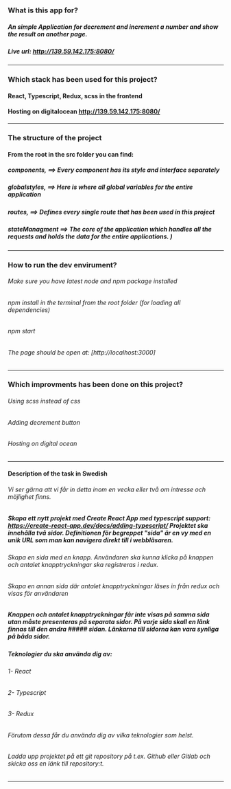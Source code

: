 ###  What is this app for?
##### An simple Application for decrement and increment a number and show the result on another page.
##### Live url: http://139.59.142.175:8080/
----

###  Which stack has been used for this project?

#### React, Typescript, Redux, scss in the frontend
#### Hosting on  digitalocean http://139.59.142.175:8080/
------

### The structure of the project 
#### From the root in the src  folder you can find:
##### components,    ==> Every component has its style and interface separately 
##### globalstyles,  ==> Here is where all global variables for the entire application 
##### routes,        ==> Defines every single  route that has been used in this project
##### stateManagment ==> The core of the application which handles all the requests and holds the data for the entire applications. )

------

### How to run the dev envirument? 
###### Make sure you have latest node and npm package installed
###### npm install in the terminal from the root folder (for loading all dependencies)
###### npm start
###### The page should be open at: [http://localhost:3000]

------
### Which improvments has been done on this project?
###### Using scss instead of css
###### Adding decrement button
###### Hosting on digital ocean
------
#### Description of the task in Swedish 
###### Vi ser gärna att vi får in detta inom en vecka eller två om intresse och möjlighet finns.
##### Skapa ett nytt projekt med Create React App med typescript support: https://create-react-app.dev/docs/adding-typescript/ Projektet ska innehålla två sidor. Definitionen för begreppet "sida" är en vy med en unik URL som man kan navigera direkt till i webbläsaren.

###### Skapa en sida med en knapp. Användaren ska kunna klicka på knappen och antalet knapptryckningar ska registreras i redux.
###### Skapa en annan sida där antalet knapptryckningar läses in från redux och visas för användaren
##### Knappen och antalet knapptryckningar får inte visas på samma sida utan måste presenteras på separata sidor. På varje sida skall en länk finnas till den andra ##### sidan. Länkarna till sidorna kan vara synliga på båda sidor.

##### Teknologier du ska använda dig av:

###### 1- React
###### 2- Typescript
###### 3- Redux
###### Förutom dessa får du använda dig av vilka teknologier som helst.
###### Ladda upp projektet på ett git repository på t.ex. Github eller Gitlab och skicka oss en länk till repository:t.
-----
